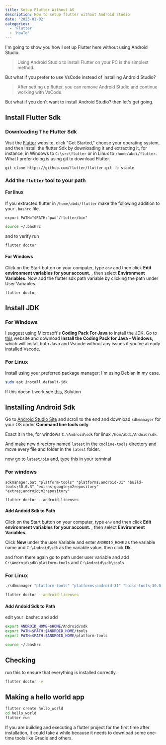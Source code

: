 ```yaml
---
title: Setup Flutter Without AS
description: How to setup flutter without Android Studio
date: '2023-01-02'
categories:
  - 'Flutter'
  - 'HowTo'
---
```


I'm going to show you how I set up Flutter here without using Android Studio.

> Using Android Studio to install Flutter on your PC is the simplest method.

But what if you prefer to use VsCode instead of installing Android Studio?

> After setting up flutter, you can remove Android Studio and continue working with VsCode.

But what if you don't want to install Android Studio? then let's get going.

## Install Flutter Sdk

### Downloading The Flutter Sdk

Visit the [Flutter](https://flutter.dev) website, click "Get Started," choose your operating system, and then Install the flutter Sdk by downloading it and extracting it, for instance, in Windows to `C:\src\flutter` or in Linux to `/home/abdi/flutter`. What I prefer doing is using git to download Flutter.

```
git clone https://github.com/flutter/flutter.git -b stable
```

### Add the `flutter` tool to your path

#### For linux

If you extracted flutter in `/home/abdi/flutter` make the following addition to your `.bashrc` file.

```
export PATH="$PATH:`pwd`/flutter/bin"
```

```bash
source ~/.bashrc
```

and to verify run

```bash
flutter doctor
```

#### For Windows

Click on the Start button on your computer, type `env` and then click **Edit environment variables for your account.** , then select **Environment Variables**. Now add the flutter sdk path variable by clicking the path under User Variables.

```
flutter doctor
```

## Install JDK

### For Windows

I suggest using Microsoft's **Coding Pack For Java** to install the JDK. Go to [this](https://code.visualstudio.com/docs/java/java-tutorial) website and download **Install the Coding Pack for Java - Windows,** which will install both Java and Vscode without any issues if you've already installed Vscode.

### For Linux

Install using your preferred package manager; I'm using Debian in my case.

```bash
sudo apt install default-jdk
```

If this doesn't work see [this](https://stackoverflow.com/questions/14788345/how-to-install-the-jdk-on-ubuntu-linux), Solution

## Installing Android Sdk

Go to [Android Studio Site](https://developer.android.com/studio) and scroll to the end and download `sdkmanager` for your OS under **Command line tools only**.

Exact it in the, for windows `C:\Android\sdk` for linux `/hom/abdi/Andoid/sdk`.

And make new directory named `latest` in the `cmdline-tools` directory and move every file and folder in the `latest` folder.

now go to `latest/bin` and, type this in your terminal

### For windows

```
sdkmanager.bat "platform-tools" "platforms;android-31" "build-tools;30.0.3" "extras;google;m2repository" "extras;android;m2repository"
```

```
flutter doctor --android-licenses
```

#### Add Andoid Sdk to Path

Click on the Start button on your computer, type `env` and then click **Edit environment variables for your account.** , then select **Environment Variables**.

Click **New** under the user Variable and enter `ANDROID_HOME` as the variable name and `C:\Android\sdk` as the variable value. then click **Ok**.

and from there again go to path under user variable and add `C:\Android\sdk\platform-tools` and `C:\Android\sdk\tools`

### For Linux

```bash
./sdkmanager "platform-tools" "platforms;android-31" "build-tools;30.0.3" "extras;google;m2repository" "extras;android;m2repository"
```

```bash
flutter doctor --android-licenses
```

#### Add Andoid Sdk to Path

edit your .bashrc and add

```bash
export ANDROID_HOME=$HOME/Android/sdk
export PATH=$PATH:$ANDROID_HOME/tools
export PATH=$PATH:$ANDROID_HOME/platform-tools
```

```bash
source ~/.bashrc
```

## Checking

run this to ensure that everything is installed correctly.

```bash
flutter doctor -v
```

## Making a hello world app

```bash
flutter create hello_world
cd hello_world
flutter run
```

If you are building and executing a flutter project for the first time after installation, it could take a while because it needs to download some one-time tools like Gradle and others.
